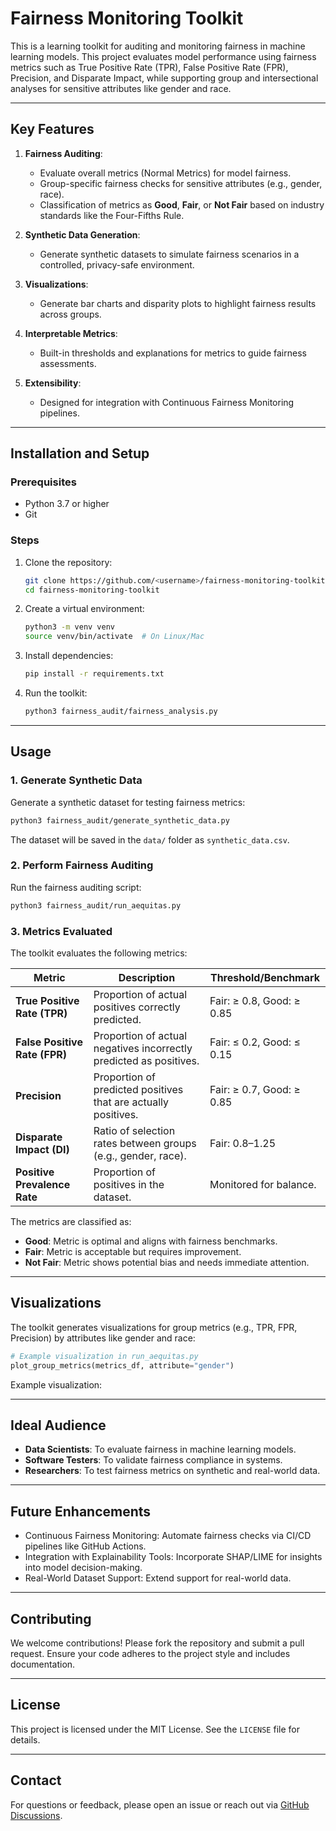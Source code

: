# Fairness Monitoring Toolkit

This is a learning toolkit for auditing and monitoring fairness in machine learning models.
This project evaluates model performance using fairness metrics such as True Positive Rate (TPR), False Positive Rate (FPR), Precision, and Disparate Impact, while supporting group and intersectional analyses for sensitive attributes like gender and race.

---

## Key Features

1. **Fairness Auditing**:
   - Evaluate overall metrics (Normal Metrics) for model fairness.
   - Group-specific fairness checks for sensitive attributes (e.g., gender, race).
   - Classification of metrics as **Good**, **Fair**, or **Not Fair** based on industry standards like the Four-Fifths Rule.

2. **Synthetic Data Generation**:
   - Generate synthetic datasets to simulate fairness scenarios in a controlled, privacy-safe environment.

3. **Visualizations**:
   - Generate bar charts and disparity plots to highlight fairness results across groups.

4. **Interpretable Metrics**:
   - Built-in thresholds and explanations for metrics to guide fairness assessments.

5. **Extensibility**:
   - Designed for integration with Continuous Fairness Monitoring pipelines.

---
## Installation and Setup

### Prerequisites
- Python 3.7 or higher
- Git

### Steps
1. Clone the repository:
   ```bash
   git clone https://github.com/<username>/fairness-monitoring-toolkit.git
   cd fairness-monitoring-toolkit
   ```

2. Create a virtual environment:
   ```bash
   python3 -m venv venv
   source venv/bin/activate  # On Linux/Mac
   ```

3. Install dependencies:
   ```bash
   pip install -r requirements.txt
   ```

4. Run the toolkit:
   ```bash
   python3 fairness_audit/fairness_analysis.py
   ```

---

## Usage

### **1. Generate Synthetic Data**

Generate a synthetic dataset for testing fairness metrics:
```bash
python3 fairness_audit/generate_synthetic_data.py
```
The dataset will be saved in the `data/` folder as `synthetic_data.csv`.

### **2. Perform Fairness Auditing**

Run the fairness auditing script:
```bash
python3 fairness_audit/run_aequitas.py
```

### **3. Metrics Evaluated**

The toolkit evaluates the following metrics:

| Metric                         | Description                                                                 | Threshold/Benchmark      |
|--------------------------------|-----------------------------------------------------------------------------|--------------------------|
| **True Positive Rate (TPR)**   | Proportion of actual positives correctly predicted.                         | Fair: ≥ 0.8, Good: ≥ 0.85|
| **False Positive Rate (FPR)**  | Proportion of actual negatives incorrectly predicted as positives.          | Fair: ≤ 0.2, Good: ≤ 0.15|
| **Precision**                  | Proportion of predicted positives that are actually positives.              | Fair: ≥ 0.7, Good: ≥ 0.85|
| **Disparate Impact (DI)**      | Ratio of selection rates between groups (e.g., gender, race).               | Fair: 0.8–1.25           |
| **Positive Prevalence Rate**   | Proportion of positives in the dataset.                                    | Monitored for balance.   |

The metrics are classified as:
- **Good**: Metric is optimal and aligns with fairness benchmarks.
- **Fair**: Metric is acceptable but requires improvement.
- **Not Fair**: Metric shows potential bias and needs immediate attention.

---

## Visualizations

The toolkit generates visualizations for group metrics (e.g., TPR, FPR, Precision) by attributes like gender and race:
```python
# Example visualization in run_aequitas.py
plot_group_metrics(metrics_df, attribute="gender")
```

Example visualization:

---

## Ideal Audience

- **Data Scientists**: To evaluate fairness in machine learning models.
- **Software Testers**: To validate fairness compliance in systems.
- **Researchers**: To test fairness metrics on synthetic and real-world data.

---

## Future Enhancements

- Continuous Fairness Monitoring: Automate fairness checks via CI/CD pipelines like GitHub Actions.
- Integration with Explainability Tools: Incorporate SHAP/LIME for insights into model decision-making.
- Real-World Dataset Support: Extend support for real-world data.

---

## Contributing

We welcome contributions! Please fork the repository and submit a pull request. Ensure your code adheres to the project style and includes documentation.

---

## License

This project is licensed under the MIT License. See the `LICENSE` file for details.

---

## Contact

For questions or feedback, please open an issue or reach out via [GitHub Discussions](https://github.com/<username>/fairness-monitoring-toolkit/discussions).

